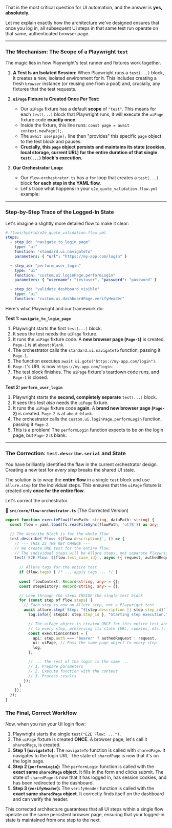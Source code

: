 That is the most critical question for UI automation, and the answer is **yes, absolutely.**

Let me explain exactly how the architecture we've designed ensures that once you log in, all subsequent UI steps in that same test run operate on that same, authenticated browser page.

---

### **The Mechanism: The Scope of a Playwright `test`**

The magic lies in how Playwright's test runner and fixtures work together.

1.  **A Test Is an Isolated Session:** When Playwright runs a `test(...)` block, it creates a new, isolated environment for it. This includes creating a fresh `browser` instance (or reusing one from a pool) and, crucially, any fixtures that the test requests.

2.  **`uiPage` Fixture is Created Once Per Test:**
    *   Our `uiPage` fixture has a default **scope** of `"test"`. This means for each `test(...)` block that Playwright runs, it will execute the `uiPage` fixture code **exactly once**.
    *   Inside the fixture, this line runs: `const page = await context.newPage();`.
    *   The `await use(page);` line then "provides" this specific `page` object to the test block and pauses.
    *   **Crucially, this `page` object persists and maintains its state (cookies, local storage, current URL) for the entire duration of that single `test(...)` block's execution.**

3.  **Our Orchestrator Loop:**
    *   Our `flow-orchestrator.ts` has a `for` loop that creates a `test(...)` block **for each step in the YAML flow**.
    *   Let's trace what happens in your `e2e_quote_validation.flow.yml` example:

---

### **Step-by-Step Trace of the Logged-In State**

Let's imagine a slightly more detailed flow to make it clear:

```yaml
# flows/hybrid/e2e_quote_validation.flow.yml
steps:
  - step_id: "navigate_to_login_page"
    type: "ui"
    function: "standard.ui.navigateTo"
    parameters: { "url": "https://my-app.com/login" }

  - step_id: "perform_user_login"
    type: "ui"
    function: "custom.ui.loginPage.performLogin"
    parameters: { "username": "testuser", "password": "password" }

  - step_id: "validate_dashboard_visible"
    type: "ui"
    function: "custom.ui.dashboardPage.verifyHeader"
```

Here's what Playwright and our framework do:

**Test 1: `navigate_to_login_page`**
1.  Playwright starts the first `test(...)` block.
2.  It sees the test needs the `uiPage` fixture.
3.  It runs the `uiPage` fixture code. A **new browser page (`Page-1`)** is created. `Page-1` is at `about:blank`.
4.  The orchestrator calls the `standard.ui.navigateTo` function, passing it `Page-1`.
5.  The function executes `await ui.goto("https://my-app.com/login")`.
6.  `Page-1`'s URL is now `https://my-app.com/login`.
7.  The test block finishes. The `uiPage` fixture's teardown code runs, and `Page-1` is closed.

**Test 2: `perform_user_login`**
1.  Playwright starts the **second, completely separate** `test(...)` block.
2.  It sees this test *also* needs the `uiPage` fixture.
3.  It runs the `uiPage` fixture code **again**. A **brand new browser page (`Page-2`)** is created. `Page-2` is at `about:blank`.
4.  The orchestrator calls the `custom.ui.loginPage.performLogin` function, passing it `Page-2`.
5.  This is a problem! The `performLogin` function expects to be on the login page, but `Page-2` is blank.

---

### **The Correction: `test.describe.serial` and State**

You have brilliantly identified the flaw in the current orchestrator design. Creating a new test for *every step* breaks the shared UI state.

The solution is to wrap the **entire flow** in a single `test` block and use `allure.step` for the individual steps. This ensures that the `uiPage` fixture is created only **once for the entire flow**.

Let's correct the orchestrator.

📁 **`src/core/flow-orchestrator.ts`** (The Corrected Version)
```typescript
export function executeFlow(flowPath: string, dataPath: string) {
  const flow = yaml.load(fs.readFileSync(flowPath, 'utf8')) as any;

  // The describe block is for the whole flow
  test.describe(`Flow: ${flow.description}`, () => {
    // --- THIS IS THE KEY CHANGE ---
    // We create ONE test for the entire flow.
    // The individual steps will be Allure steps, not separate Playwright tests.
    test(`E2E Flow: ${flow.test_case_id}`, async ({ request, authedRequest, uiPage }) => {
      
      // Allure tags for the entire test
      if (flow.tags) { /* ... apply tags ... */ }
      
      const flowContext: Record<string, any> = {};
      const stepHistory: Record<string, any> = {};

      // Loop through the steps INSIDE the single test block
      for (const step of flow.steps) {
        // Each step is now an Allure step, not a Playwright test
        await allure.step(`Step: "${step.description || step.step_id}"`, async () => {
          log.info({ stepId: step.step_id }, "Starting step execution.");

          // The uiPage object is created ONCE for this entire test and is passed
          // to every step, preserving its state (URL, cookies, etc.).
          const executionContext = {
            api: step.auth === 'bearer' ? authedRequest : request,
            ui: uiPage, // Pass the same page object to every step
            log,
          };

          // ... The rest of the logic is the same ...
          // 1. Prepare parameters
          // 2. Execute function with the context
          // 3. Process results
        });
      }
    });
  });
}
```

### **The Final, Correct Workflow**

Now, when you run your UI login flow:

1.  Playwright starts the single `test("E2E Flow: ...")`.
2.  The `uiPage` fixture is created **ONCE**. A browser page, let's call it `sharedPage`, is created.
3.  **Step 1 (`navigateTo`):** The `navigateTo` function is called with `sharedPage`. It navigates to the login URL. The state of `sharedPage` is now that it's on the login page.
4.  **Step 2 (`performLogin`):** The `performLogin` function is called with the **exact same `sharedPage` object**. It fills in the form and clicks submit. The state of `sharedPage` is now that it has logged in, has session cookies, and has been redirected to the dashboard.
5.  **Step 3 (`verifyHeader`):** The `verifyHeader` function is called with the **exact same `sharedPage` object**. It correctly finds itself on the dashboard and can verify the header.

This corrected architecture guarantees that all UI steps within a single flow operate on the same persistent browser page, ensuring that your logged-in state is maintained from one step to the next.
